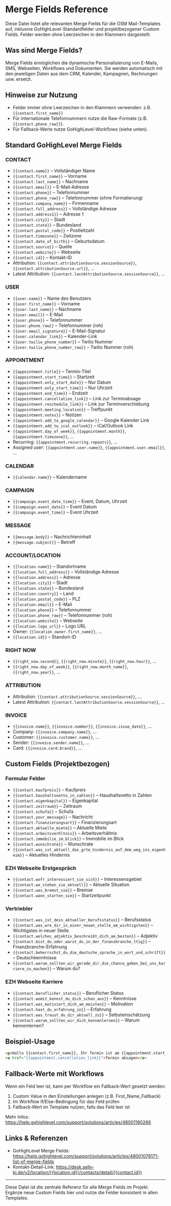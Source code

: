 # Merge Fields Reference

Diese Datei listet alle relevanten Merge Fields für die OSM Mail-Templates auf, inklusive GoHighLevel-Standardfelder und projektbezogener Custom Fields. Felder werden ohne Leerzeichen in den Klammern dargestellt.

## Was sind Merge Fields?

Merge Fields ermöglichen die dynamische Personalisierung von E-Mails, SMS, Webseiten, Workflows und Dokumenten. Sie werden automatisch mit den jeweiligen Daten aus dem CRM, Kalender, Kampagnen, Rechnungen usw. ersetzt.

## Hinweise zur Nutzung

- Felder immer ohne Leerzeichen in den Klammern verwenden: z.B. `{{contact.first_name}}`
- Für internationale Telefonnummern nutze die Raw-Formate (z.B. `{{contact.phone_raw}}`).
- Für Fallback-Werte nutze GoHighLevel-Workflows (siehe unten).

## Standard GoHighLevel Merge Fields

### CONTACT

- `{{contact.name}}` – Vollständiger Name
- `{{contact.first_name}}` – Vorname
- `{{contact.last_name}}` – Nachname
- `{{contact.email}}` – E-Mail-Adresse
- `{{contact.phone}}` – Telefonnummer
- `{{contact.phone_raw}}` – Telefonnummer (ohne Formatierung)
- `{{contact.company_name}}` – Firmenname
- `{{contact.full_address}}` – Vollständige Adresse
- `{{contact.address1}}` – Adresse 1
- `{{contact.city}}` – Stadt
- `{{contact.state}}` – Bundesland
- `{{contact.postal_code}}` – Postleitzahl
- `{{contact.timezone}}` – Zeitzone
- `{{contact.date_of_birth}}` – Geburtsdatum
- `{{contact.source}}` – Quelle
- `{{contact.website}}` – Webseite
- `{{contact.id}}` – Kontakt-ID
- Attribution: `{{contact.attributionSource.sessionSource}}`, `{{contact.attributionSource.url}}`, ...
- Latest Attribution: `{{contact.lastAttributionSource.sessionSource}}`, ...

### USER

- `{{user.name}}` – Name des Benutzers
- `{{user.first_name}}` – Vorname
- `{{user.last_name}}` – Nachname
- `{{user.email}}` – E-Mail
- `{{user.phone}}` – Telefonnummer
- `{{user.phone_raw}}` – Telefonnummer (roh)
- `{{user.email_signature}}` – E-Mail-Signatur
- `{{user.calendar_link}}` – Kalender-Link
- `{{user.twilio_phone_number}}` – Twilio Nummer
- `{{user.twilio_phone_number_raw}}` – Twilio Nummer (roh)

### APPOINTMENT

- `{{appointment.title}}` – Termin-Titel
- `{{appointment.start_time}}` – Startzeit
- `{{appointment.only_start_date}}` – Nur Datum
- `{{appointment.only_start_time}}` – Nur Uhrzeit
- `{{appointment.end_time}}` – Endzeit
- `{{appointment.cancellation_link}}` – Link zur Terminabsage
- `{{appointment.reschedule_link}}` – Link zur Terminverschiebung
- `{{appointment.meeting_location}}` – Treffpunkt
- `{{appointment.notes}}` – Notizen
- `{{appointment.add_to_google_calendar}}` – Google Kalender Link
- `{{appointment.add_to_ical_outlook}}` – iCal/Outlook Link
- `{{appointment.day_of_week}}`, `{{appointment.month}}`, `{{appointment.timezone}}`, ...
- Recurring: `{{appointment.recurring.repeats}}`, ...
- Assigned user: `{{appointment.user.name}}`, `{{appointment.user.email}}`, ...

### CALENDAR

- `{{calendar.name}}` – Kalendername

### CAMPAIGN

- `{{campaign.event_date_time}}` – Event, Datum, Uhrzeit
- `{{campaign.event_date}}` – Event Datum
- `{{campaign.event_time}}` – Event Uhrzeit

### MESSAGE

- `{{message.body}}` – Nachrichteninhalt
- `{{message.subject}}` – Betreff

### ACCOUNT/LOCATION

- `{{location.name}}` – Standortname
- `{{location.full_address}}` – Vollständige Adresse
- `{{location.address}}` – Adresse
- `{{location.city}}` – Stadt
- `{{location.state}}` – Bundesland
- `{{location.country}}` – Land
- `{{location.postal_code}}` – PLZ
- `{{location.email}}` – E-Mail
- `{{location.phone}}` – Telefonnummer
- `{{location.phone_raw}}` – Telefonnummer (roh)
- `{{location.website}}` – Webseite
- `{{location.logo_url}}` – Logo URL
- Owner: `{{location_owner.first_name}}`, ...
- `{{location.id}}` – Standort-ID

### RIGHT NOW

- `{{right_now.second}}`, `{{right_now.minute}}`, `{{right_now.hour}}`, ...
- `{{right_now.day_of_week}}`, `{{right_now.month_name}}`, `{{right_now.year}}`, ...

### ATTRIBUTION

- Attribution: `{{contact.attributionSource.sessionSource}}`, ...
- Latest Attribution: `{{contact.lastAttributionSource.sessionSource}}`, ...

### INVOICE

- `{{invoice.name}}`, `{{invoice.number}}`, `{{invoice.issue_date}}`, ...
- Company: `{{invoice.company.name}}`, ...
- Customer: `{{invoice.customer.name}}`, ...
- Sender: `{{invoice.sender.name}}`, ...
- Card: `{{invoice.card.brand}}`, ...

## Custom Fields (Projektbezogen)

### Formular Felder

- `{{contact.kaufpreis}}` – Kaufpreis
- `{{contact.haushaltsnetto_in_zahlen}}` – Haushaltsnetto in Zahlen
- `{{contact.eigenkapital}}` – Eigenkapital
- `{{contact.zeitraum}}` – Zeitraum
- `{{contact.schufa}}` – Schufa
- `{{contact.your_message}}` – Nachricht
- `{{contact.finanzierungsart}}` – Finanzierungsart
- `{{contact.aktuelle_miete}}` – Aktuelle Miete
- `{{contact.arbeitsverhltnis}}` – Arbeitsverhältnis
- `{{contact.immobilie_im_blick}}` – Immobilie im Blick
- `{{contact.wunschrate}}` – Wunschrate
- `{{contact.was_ist_aktuell_das_grte_hindernis_auf_dem_weg_ins_eigenheim}}` – Aktuelles Hindernis

### EZH Webseite Erstgespräch

- `{{contact.wofr_interessiert_sie_sich}}` – Interessensgebiet
- `{{contact.wo_stehen_sie_aktuell}}` – Aktuelle Situation
- `{{contact.was_bremst_sie}}` – Bremse
- `{{contact.wann_starten_sie}}` – Startzeitpunkt

### Vertriebler

- `{{contact.was_ist_dein_aktueller_berufsstatus}}` – Berufsstatus
- `{{contact.was_wre_dir_in_einer_neuen_stelle_am_wichtigsten}}` – Wichtigstes in neuer Stelle
- `{{contact.welches_adjektiv_beschreibt_dich_am_besten}}` – Adjektiv
- `{{contact.bist_du_oder_warst_du_in_der_finanzbranche_ttig}}` – Finanzbranche-Erfahrung
- `{{contact.beherrschst_du_die_deutsche_sprache_in_wort_und_schrift}}` – Deutschkenntnisse
- `{{contact.warum_sollten_wir_gerade_dir_die_chance_geben_bei_uns_karriere_zu_machen}}` – Warum du?

### EZH Webseite Karriere

- `{{contact.beruflicher_status}}` – Beruflicher Status
- `{{contact.womit_kennst_du_dich_schon_aus}}` – Kenntnisse
- `{{contact.was_motiviert_dich_am_meisten}}` – Motivation
- `{{contact.hast_du_erfahrung_in}}` – Erfahrung
- `{{contact.was_traust_du_dir_aktuell_zu}}` – Selbsteinschätzung
- `{{contact.warum_sollten_wir_dich_kennenlernen}}` – Warum kennenlernen?

## Beispiel-Usage

```html
<p>Hallo {{contact.first_name}}, Ihr Termin ist am {{appointment.start_time}}.</p>
<a href="{{appointment.cancellation_link}}">Termin absagen</a>
```

## Fallback-Werte mit Workflows

Wenn ein Feld leer ist, kann per Workflow ein Fallback-Wert gesetzt werden:

1. Custom Value in den Einstellungen anlegen (z.B. First_Name_Fallback)
2. Im Workflow If/Else-Bedingung für das Feld prüfen
3. Fallback-Wert im Template nutzen, falls das Feld leer ist

Mehr Infos: <https://help.gohighlevel.com/support/solutions/articles/48001180266>

## Links & Referenzen

- GoHighLevel Merge Fields: <https://help.gohighlevel.com/support/solutions/articles/48001078171-list-of-merge-fields>
- Kontakt-Detail-Link: <https://desk.selly-ki.de/v2/location/{{location.id}}/contacts/detail/{{contact.id}}>

---
Diese Datei ist die zentrale Referenz für alle Merge Fields im Projekt. Ergänze neue Custom Fields hier und nutze die Felder konsistent in allen Templates.
